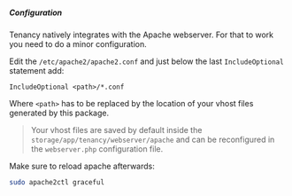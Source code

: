 ##### Configuration

Tenancy natively integrates with the Apache webserver. For that to work you need
to do a minor configuration.

Edit the `/etc/apache2/apache2.conf` and just below the last `IncludeOptional` statement
add:

```apacheconfig
IncludeOptional <path>/*.conf
```

Where `<path>` has to be replaced by the location of your vhost files generated by this package.

> Your vhost files are saved by default inside the `storage/app/tenancy/webserver/apache` and
can be reconfigured in the `webserver.php` configuration file.

Make sure to reload apache afterwards:

```bash
sudo apache2ctl graceful
```